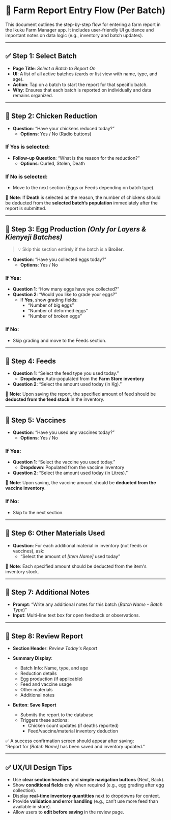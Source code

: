 # 🌾 Farm Report Entry Flow (Per Batch)

This document outlines the step-by-step flow for entering a farm report in the Ikuku Farm Manager app. It includes user-friendly UI guidance and important notes on data logic (e.g., inventory and batch updates).

---

## ✅ Step 1: Select Batch
- **Page Title**: *Select a Batch to Report On*
- **UI**: A list of all active batches (cards or list view with name, type, and age).
- **Action**: Tap on a batch to start the report for that specific batch.
- **Why**: Ensures that each batch is reported on individually and data remains organized.

---

## 🔻 Step 2: Chicken Reduction
- **Question**: “Have your chickens reduced today?”
  - **Options**: Yes / No (Radio buttons)

### If Yes is selected:
- **Follow-up Question**: “What is the reason for the reduction?”
  - **Options**: Curled, Stolen, Death

### If No is selected:
- Move to the next section (Eggs or Feeds depending on batch type).

📌 **Note**: If **Death** is selected as the reason, the number of chickens should be deducted from the **selected batch’s population** immediately after the report is submitted.

---

## 🥚 Step 3: Egg Production *(Only for Layers & Kienyeji Batches)*

> 💡 Skip this section entirely if the batch is a **Broiler**.

- **Question**: “Have you collected eggs today?”
  - **Options**: Yes / No

### If Yes:
- **Question 1**: “How many eggs have you collected?”
- **Question 2**: “Would you like to grade your eggs?”
  - If **Yes**, show grading fields:
    - “Number of big eggs”
    - “Number of deformed eggs”
    - “Number of broken eggs”

### If No:
- Skip grading and move to the Feeds section.

---

## 🍗 Step 4: Feeds
- **Question 1**: “Select the feed type you used today.”
  - **Dropdown**: Auto-populated from the **Farm Store inventory**
- **Question 2**: “Select the amount used today (in Kg).”

📌 **Note**: Upon saving the report, the specified amount of feed should be **deducted from the feed stock** in the inventory.

---

## 💉 Step 5: Vaccines
- **Question**: “Have you used any vaccines today?”
  - **Options**: Yes / No

### If Yes:
- **Question 1**: “Select the vaccine you used today.”
  - **Dropdown**: Populated from the vaccine inventory
- **Question 2**: “Select the amount used today (in Litres).”

📌 **Note**: Upon saving, the vaccine amount should be **deducted from the vaccine inventory**.

### If No:
- Skip to the next section.

---

## 🧪 Step 6: Other Materials Used
- **Question**: For each additional material in inventory (not feeds or vaccines), ask:
  - “Select the amount of *[Item Name]* used today”

📌 **Note**: Each specified amount should be deducted from the item's inventory stock.

---

## 📝 Step 7: Additional Notes
- **Prompt**: “Write any additional notes for this batch (*Batch Name - Batch Type*)”
- **Input**: Multi-line text box for open feedback or observations.

---

## 📄 Step 8: Review Report
- **Section Header**: *Review Today's Report*
- **Summary Display**:
  - Batch Info: Name, type, and age
  - Reduction details
  - Egg production (if applicable)
  - Feed and vaccine usage
  - Other materials
  - Additional notes

- **Button**: **Save Report**
  - Submits the report to the database
  - Triggers these actions:
    - Chicken count updates (if deaths reported)
    - Feed/vaccine/material inventory deduction

✅ A success confirmation screen should appear after saving:  
“Report for *[Batch Name]* has been saved and inventory updated.”

---

## ✅ UX/UI Design Tips
- Use **clear section headers** and **simple navigation buttons** (Next, Back).
- Show **conditional fields** only when required (e.g., egg grading after egg collection).
- Display **real-time inventory quantities** next to dropdowns for context.
- Provide **validation and error handling** (e.g., can’t use more feed than available in store).
- Allow users to **edit before saving** in the review page.